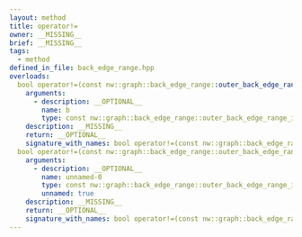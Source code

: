 ```yaml
---
layout: method
title: operator!=
owner: __MISSING__
brief: __MISSING__
tags:
  - method
defined_in_file: back_edge_range.hpp
overloads:
  bool operator!=(const nw::graph::back_edge_range::outer_back_edge_range_iterator &) const:
    arguments:
      - description: __OPTIONAL__
        name: b
        type: const nw::graph::back_edge_range::outer_back_edge_range_iterator &
    description: __MISSING__
    return: __OPTIONAL__
    signature_with_names: bool operator!=(const nw::graph::back_edge_range::outer_back_edge_range_iterator & b) const
  bool operator!=(const nw::graph::back_edge_range::outer_back_edge_range_iterator::end_sentinel_type &) const:
    arguments:
      - description: __OPTIONAL__
        name: unnamed-0
        type: const nw::graph::back_edge_range::outer_back_edge_range_iterator::end_sentinel_type &
        unnamed: true
    description: __MISSING__
    return: __OPTIONAL__
    signature_with_names: bool operator!=(const nw::graph::back_edge_range::outer_back_edge_range_iterator::end_sentinel_type &) const
---
```

